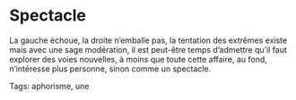 # Spectacle

La gauche échoue, la droite n’emballe pas, la tentation des extrêmes existe mais avec une sage modération, il est peut-être temps d’admettre qu’il faut explorer des voies nouvelles, à moins que toute cette affaire, au fond, n’intéresse plus personne, sinon comme un spectacle.

Tags: aphorisme, une